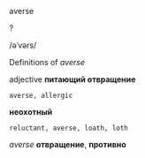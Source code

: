 averse

?

/əˈvərs/

Definitions of _averse_

adjective
**питающий отвращение**

    averse, allergic
**неохотный**

    reluctant, averse, loath, loth

_averse_
**отвращение**, **противно**